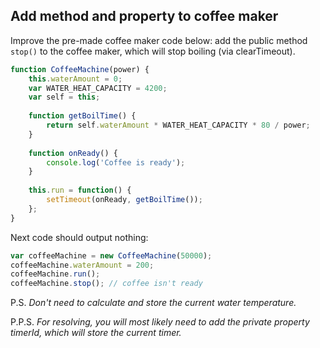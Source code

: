 ## Add method and property to coffee maker
Improve the pre-made coffee maker code below: add the public method `stop()` to the coffee maker, which will stop boiling (via clearTimeout).

```javascript
function CoffeeMachine(power) {
	this.waterAmount = 0;
	var WATER_HEAT_CAPACITY = 4200;
	var self = this;
	
    function getBoilTime() {
		return self.waterAmount * WATER_HEAT_CAPACITY * 80 / power;
	}
	
    function onReady() {
		console.log('Coffee is ready');
	}
	
    this.run = function() {
		setTimeout(onReady, getBoilTime());
	};
}
```

Next code should output nothing:

```javascript
var coffeeMachine = new CoffeeMachine(50000);
coffeeMachine.waterAmount = 200;
coffeeMachine.run();
coffeeMachine.stop(); // coffee isn't ready
```

P.S. *Don't need to calculate and store the current water temperature.*

P.P.S. *For resolving, you will most likely need to add the private property timerId, which will store the current timer.* 


